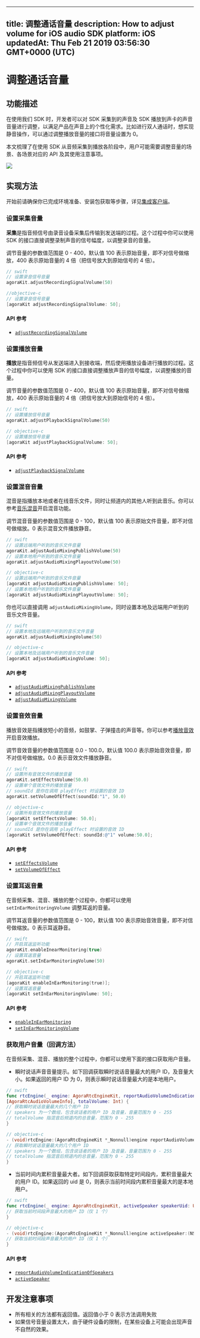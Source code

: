 
---
title: 调整通话音量
description: How to adjust volume for iOS audio SDK
platform: iOS
updatedAt: Thu Feb 21 2019 03:56:30 GMT+0000 (UTC)
---
# 调整通话音量
## 功能描述

 在使用我们 SDK 时，开发者可以对 SDK 采集到的声音及 SDK 播放到声卡的声音音量进行调整，以满足产品在声音上的个性化需求。比如进行双人通话时，想实现静音操作，可以通过调整播放音量的接口将音量设置为 0。



本文梳理了在使用 SDK 从音频采集到播放各阶段中，用户可能需要调整音量的场景、各场景对应的 API 及其使用注意事项。

![](https://web-cdn.agora.io/docs-files/1548729657947)

## 实现方法
开始前请确保你已完成环境准备、安装包获取等步骤，详见[集成客户端](../../cn/Voice/ios_audio.md)。

### 设置采集音量

**采集**是指音频信号由录音设备采集后传输到发送端的过程。这个过程中你可以使用 SDK 的接口直接调整录制声音的信号幅度，以调整录音的音量。

调节音量的参数值范围是 0 - 400，默认值 100 表示原始音量，即不对信号做缩放，400 表示原始音量的 4 倍（把信号放大到原始信号的 4 倍）。

```swift
// swift
// 设置录音信号音量
agoraKit.adjustRecordingSignalVolume(50)
```

```objective-c
//objective-c
// 设置录音信号音量
[agoraKit adjustRecordingSignalVolume: 50];
```

#### API 参考

- [`adjustRecordingSignalVolume`](https://docs.agora.io/cn/Voice/API%20Reference/oc/Classes/AgoraRtcEngineKit.html#//api/name/adjustRecordingSignalVolume:)

### 设置播放音量

**播放**是指音频信号从发送端进入到接收端，然后使用播放设备进行播放的过程。这个过程中你可以使用 SDK 的接口直接调整播放声音的信号幅度，以调整播放的音量。

调节音量的参数值范围是 0 - 400，默认值 100 表示原始音量，即不对信号做缩放，400 表示原始音量的 4 倍（把信号放大到原始信号的 4 倍）。

```swift
// swift
// 设置播放信号音量
agoraKit.adjustPlaybackSignalVolume(50)
```

```objective-c
// objective-c
// 设置播放信号音量
[agoraKit adjustPlaybackSignalVolume: 50];
```

#### API 参考

- [`adjustPlaybackSignalVolume`](https://docs.agora.io/cn/Voice/API%20Reference/oc/Classes/AgoraRtcEngineKit.html#//api/name/adjustPlaybackSignalVolume:)

### 设置混音音量

混音是指播放本地或者在线音乐文件，同时让频道内的其他人听到此音乐。你可以参考[音乐混音](../../cn/Voice/effect_mixing_ios_audio.md)开启混音功能。

调节混音音量的参数值范围是 0 - 100，默认值 100 表示原始文件音量，即不对信号做缩放。0 表示混音文件播放静音。

```swift
// swift
// 设置远端用户听到的音乐文件音量
agoraKit.adjustAudioMixingPublishVolume(50)
// 设置本地用户听到的音乐文件音量
agoraKit.adjustAudioMixingPlayoutVolume(50)
```

```objective-c
// objective-c
// 设置远端用户听到的音乐文件音量
[agoraKit adjustAudioMixingPublishVolume: 50];
// 设置本地用户听到的音乐文件音量
[agoraKit adjustAudioMixingPlayoutVolume: 50];
```

你也可以直接调用 `adjustAudioMixingVolume`，同时设置本地及远端用户听到的音乐文件音量。

```swift
// swift
// 设置本地及远端用户听到的音乐文件音量
agoraKit.adjustAudioMixingVolume(50)
```

```objective-c
// objective-c
// 设置本地及远端用户听到的音乐文件音量
[agoraKit adjustAudioMixingVolume: 50];
```

#### API 参考

- [`adjustAudioMixingPublishVolume`](https://docs.agora.io/cn/Voice/API%20Reference/oc/Classes/AgoraRtcEngineKit.html#//api/name/adjustAudioMixingPublishVolume:)
- [`adjustAudioMixingPlayoutVolume`](https://docs.agora.io/cn/Voice/API%20Reference/oc/Classes/AgoraRtcEngineKit.html#//api/name/adjustAudioMixingPlayoutVolume:)
- [`adjustAudioMixingVolume`](https://docs.agora.io/cn/Voice/API%20Reference/oc/Classes/AgoraRtcEngineKit.html#//api/name/adjustAudioMixingVolume:)

### 设置音效音量

播放音效是指播放短小的音频，如鼓掌、子弹撞击的声音等。你可以参考[播放音效](../../cn/Voice/effect_mixing_ios_audio.md)开启音效播放。

调节音效音量的参数值范围是 0.0 - 100.0，默认值 100.0 表示原始音效音量，即不对信号做缩放。0.0 表示音效文件播放静音。

```swift
// swift
// 设置所有音效文件的播放音量
agoraKit.setEffectsVolume(50.0)
// 设置单个音效文件的播放音量
// soundId 是你在调用 playEffect 时设置的音效 ID
agoraKit.setVolumeOfEffect(soundId:"1", 50.0)
```

```objective-c
// objective-c
// 设置所有音效文件的播放音量
[agoraKit setEffectsVolume: 50.0];
// 设置单个音效文件的播放音量
// soundId 是你在调用 playEffect 时设置的音效 ID
[agoraKit setVolumeOfEffect: soundId:@"1" volume:50.0];
```

#### API 参考

- [`setEffectsVolume`](https://docs.agora.io/cn/Voice/API%20Reference/oc/Classes/AgoraRtcEngineKit.html#//api/name/setEffectsVolume:)
- [`setVolumeOfEffect`](https://docs.agora.io/cn/Voice/API%20Reference/oc/Classes/AgoraRtcEngineKit.html#//api/name/setVolumeOfEffect:withVolume:)

### 设置耳返音量

在音频采集、混音、播放的整个过程中，你都可以使用 `setInEarMonitoringVolume` 调整耳返的音量。

调节耳返音量的参数值范围是 0 - 100，默认值 100 表示原始音效音量，即不对信号做缩放。0 表示耳返静音。

```swift
// swift
// 开启耳返监听功能
agoraKit.enableInearMonitoring(true)
// 设置耳返音量
agoraKit.setInEarMonitoringVolume(50)
```

```objective-c
// objective-c
// 开启耳返监听功能
[agoraKit enableInEarMonitoring(true)];
// 设置耳返音量
[agoraKit setInEarMonitoringVolume: 50];
```

#### API 参考

- [`enableInEarMonitoring`](https://docs.agora.io/cn/Voice/API%20Reference/oc/Classes/AgoraRtcEngineKit.html#//api/name/enableInEarMonitoring:)
- [`setInEarMonitoringVolume`](https://docs.agora.io/cn/Voice/API%20Reference/oc/Classes/AgoraRtcEngineKit.html#//api/name/setInEarMonitoringVolume:)

### 获取用户音量（回调方法）

在音频采集、混音、播放的整个过程中，你都可以使用下面的接口获取用户音量。

- 瞬时说话声音音量提示。如下回调获取瞬时说话音量最大的用户 ID，及音量大小。如果返回的用户 ID 为 0，则表示瞬时说话音量最大的是本地用户。

```swift
// swift
func rtcEngine(_ engine: AgoraRtcEngineKit, reportAudioVolumeIndicationOfSpeakers speakers:
[AgoraRtcAudioVolumeInfo], totalVolume: Int) {
// 获取瞬时说话音量最大的几个用户 ID
// speakers 为一个数组，包含说话者的用户 ID 及音量，音量范围为 0 - 255
// totalVolume 指混音后频道内的总音量，范围为 0 - 255
}
```

```objective-c
// objective-c
- (void)rtcEngine:(AgoraRtcEngineKit *_Nonnull)engine reportAudioVolumeIndicationOfSpeakers:(NSArray<AgoraRtcAudioVolumeInfo*> *_Nonnull)speakers totalVolume:(NSInteger)totalVolume {
// 获取瞬时说话音量最大的几个用户 ID
// speakers 为一个数组，包含说话者的用户 ID 及音量，音量范围为 0 - 255
// totalVolume 指混音后频道内的总音量，范围为 0 - 255
}
```

- 当前时间内累积音量最大者。如下回调获取获取特定时间段内，累积音量最大的用户 ID。如果返回的 uid 是 0，则表示当前时间段内累积音量最大的是本地用户。

```swift
// swift
func rtcEngine(_ engine: AgoraRtcEngineKit, activeSpeaker speakerUid: UInt) {
// 获取当前时间段声音最大的用户 ID（仅 1 个）
}
```

```objective-c
// objective-c
- (void)rtcEngine:(AgoraRtcEngineKit *_Nonnull)engine activeSpeaker:(NSUInteger)speakerUid {
// 获取当前时间段声音最大的用户 ID（仅 1 个）
}
```

#### API 参考
- [`reportAudioVolumeIndicationOfSpeakers`](https://docs.agora.io/cn/Voice/API%20Reference/oc/Protocols/AgoraRtcEngineDelegate.html#//api/name/rtcEngine:reportAudioVolumeIndicationOfSpeakers:totalVolume:)
- [`activeSpeaker`](https://docs.agora.io/cn/Voice/API%20Reference/oc/Protocols/AgoraRtcEngineDelegate.html#//api/name/rtcEngine:activeSpeaker:)


## 开发注意事项

- 所有相关的方法都有返回值。返回值小于 0 表示方法调用失败
- 如果信号音量设置太大，由于硬件设备的限制，在某些设备上可能会出现声音不自然的效果。
